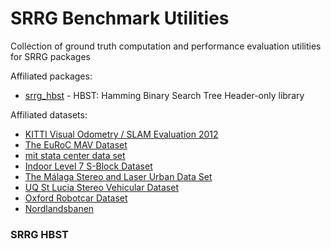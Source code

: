 # SRRG Benchmark Utilities
Collection of ground truth computation and performance evaluation utilities for SRRG packages

Affiliated packages: <br>
- [srrg_hbst](https://gitlab.com/srrg-software/srrg_hbst) - HBST: Hamming Binary Search Tree Header-only library <br>

Affiliated datasets: <br>
- [KITTI Visual Odometry / SLAM Evaluation 2012](http://www.cvlibs.net/datasets/kitti/eval_odometry.php)
- [The EuRoC MAV Dataset](https://projects.asl.ethz.ch/datasets/doku.php?id=kmavvisualinertialdatasets)
- [mit stata center data set](http://projects.csail.mit.edu/stata/downloads.php)
- [Indoor Level 7 S-Block Dataset](https://wiki.qut.edu.au/display/cyphy/Indoor+Level+7+S-Block+Dataset)
- [The Málaga Stereo and Laser Urban Data Set](https://www.mrpt.org/MalagaUrbanDataset)
- [UQ St Lucia Stereo Vehicular Dataset](http://asrl.utias.utoronto.ca/~mdw/uqstluciadataset.html)
- [Oxford Robotcar Dataset](http://robotcar-dataset.robots.ox.ac.uk/)
- [Nordlandsbanen](https://nrkbeta.no/2013/01/15/nordlandsbanen-minute-by-minute-season-by-season/)

### SRRG HBST
